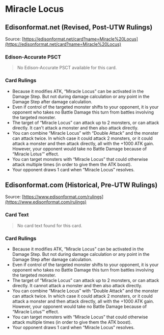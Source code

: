 # Miracle Locus

## Edisonformat.net (Revised, Post-UTW Rulings)

Source: [https://edisonformat.net/card?name=Miracle%20Locus](https://edisonformat.net/card?name=Miracle%20Locus)

### Edison-Accurate PSCT

> No Edison-Accurate PSCT available for this card.

### Card Rulings

*   Because it modifies ATK, “Miracle Locus” can be activated in the Damage Step. But not during damage calculation or any point in the Damage Step after damage calculation.
*   Even if control of the targeted monster shifts to your opponent, it is your opponent who takes no Battle Damage this turn from battles involving the targeted monster.
*   The target of “Miracle Locus” can attack up to 2 monsters, or can attack directly. It can't attack a monster and then also attack directly.
*   You can combine “Miracle Locus” with “Double Attack” and the monster can attack twice. In which case it could attack 2 monsters, or it could attack a monster and then attack directly, all with the +1000 ATK gain. However, your opponent would take no Battle Damage because of “Miracle Lotus’” effect.
*   You can target monsters with “Miracle Locus” that could otherwise attack multiple times (in order to give them the ATK boost).
*   Your opponent draws 1 card when “Miracle Locus” resolves.


## Edisonformat.com (Historical, Pre-UTW Rulings)

Source: [https://www.edisonformat.com/rulings](https://www.edisonformat.com/rulings)

### Card Text

> No card text found for this card.

### Card Rulings

*   Because it modifies ATK, “Miracle Locus” can be activated in the Damage Step. But not during damage calculation or any point in the Damage Step after damage calculation.
*   Even if control of the targeted monster shifts to your opponent, it is your opponent who takes no Battle Damage this turn from battles involving the targeted monster.
*   The target of “Miracle Locus” can attack up to 2 monsters, or can attack directly. It cannot attack a monster and then also attack directly.
*   You can combine “Miracle Locus” with “Double Attack” and the monster can attack twice. In which case it could attack 2 monsters, or it could attack a monster and then attack directly, all with the +1000 ATK gain. However, your opponent would take no Battle Damage because of “Miracle Lotus’” effect.
*   You can target monsters with “Miracle Locus” that could otherwise attack multiple times (in order to give them the ATK boost).
*   Your opponent draws 1 card when “Miracle Locus” resolves.


